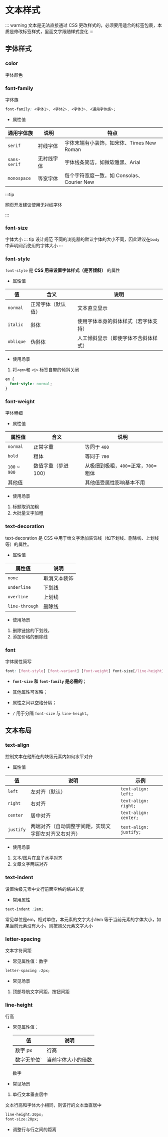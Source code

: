# 文本样式

::: warning
文本是无法直接通过 CSS 更改样式的，必须要用适合的标签包裹，本质是修改标签样式，里面文字跟随样式变化
:::

## 字体样式

### color

字体颜色

### font-family

字体族

```css
font-family: <字体1>, <字体2>, <字体3>, <通用字体族>;
```



- 属性值

| 通用字体族   | 说明       | 特点                                       |
| ------------ | ---------- | ------------------------------------------ |
| `serif`      | 衬线字体   | 字体末端有小装饰，如宋体、Times New Roman  |
| `sans-serif` | 无衬线字体 | 字体线条简洁，如微软雅黑、Arial            |
| `monospace`  | 等宽字体   | 每个字符宽度一致，如 Consolas、Courier New |

:::tip

网页开发建议使用无衬线字体

:::

### font-size

字体大小
::: tip 设计规范
不同的浏览器的默认字体的大小不同，因此建议在`body`中声明网页使用的字体大小
:::

### font-style

`font-style` 是 **CSS 用来设置字体样式（是否倾斜）** 的属性

- 属性值

| 值        | 含义               | 说明                                 |
| --------- | ------------------ | ------------------------------------ |
| `normal`  | 正常字体（默认值） | 文本直立显示                         |
| `italic`  | 斜体               | 使用字体本身的斜体样式（若字体支持） |
| `oblique` | 伪斜体             | 人工倾斜显示（即使字体不含斜体样式） |

- 使用场景

1. 将`<em>`和 `<i>` 标签自带的倾斜关闭

```css
em {
  font-style: normal;
}
```

### font-weight

字体粗细

- 属性值

| 属性值        | 含义                | 说明                                 |
| ------------- | ------------------- | ------------------------------------ |
| `normal`      | 正常字重            | 等同于 `400`                         |
| `bold`        | 粗体                | 等同于 `700`                         |
| `100` ~ `900` | 数值字重（步进100） | 从极细到极粗，`400`=正常，`700`=粗体 |
| 其他值        |                     | 其他值受属性影响基本不用             |



- 使用场景

1. 标题取消加粗
2. 大批量文字加粗

### text-decoration

text-decoration 是 CSS 中用于给文字添加装饰线（如下划线、删除线、上划线等）的属性。

- 属性值

| 属性值         | 说明         |
| -------------- | ------------ |
| `none`         | 取消文本装饰 |
| `underline`    | 下划线       |
| `overline`     | 上划线       |
| `line-through` | 删除线       |

- 使用场景

1. 删除链接的下划线，
2. 添加价格的删除线

### font

字体属性简写

```css
font: [font-style] [font-variant] [font-weight] font-size[/line-height] font-family;
```

- **`font-size` 和 `font-family` 是必需的**；

- 其他属性可省略；

- 属性之间以空格分隔；

- `/` 用于分隔 `font-size` 与 `line-height`。

## 文本布局

### text-align

控制文本在他所在的块级元素内如何水平对齐

- 属性值

| 值        | 说明                                                 | 示例                   |
| --------- | ---------------------------------------------------- | ---------------------- |
| `left`    | 左对齐（默认）                                       | `text-align: left;`    |
| `right`   | 右对齐                                               | `text-align: right;`   |
| `center`  | 居中对齐                                             | `text-align: center;`  |
| `justify` | 两端对齐（自动调整字间距，实现文字即左对齐又右对齐） | `text-align: justify;` |



- 使用场景

1. 文本/图片在盒子水平对齐
2. 文章文字两端对齐

### text-indent

设置块级元素中文行前面空格的缩进长度

- 常用属性

```css
text-indent :2em;
```

常见单位是em，相对单位，本元素的文字大小1em 等于当前元素的字体大小，如果当前元素没有大小，则按照父元素文字大小





### letter-spacing

文本字符间距

- 常见属性值：数字

```css
letter-spacing :2px;
```

- 常见场景

1. 顶部导航文字间距，按钮间距



### line-height

行高

- 常见属性值：

  | 值          | 说明               |
  | ----------- | ------------------ |
  | 数字 px     | 行高               |
  | 数字无单位` | 当前字体大小的倍数 |

  

  数字

- 常见场景

1. 单行文本垂直居中

文本行高和字体大小相同，则该行的文本垂直居中

```css
line-height:20px;
font-size:20px;
```

- 调整行与行之间的距离
